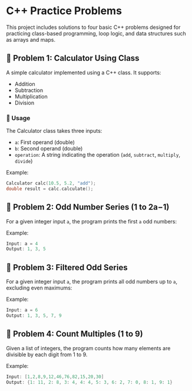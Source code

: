 # C++ Practice Problems

This project includes solutions to four basic C++ problems designed for practicing class-based programming, loop logic, and data structures such as arrays and maps.

## 🧮 Problem 1: Calculator Using Class

A simple calculator implemented using a C++ class. It supports:

- Addition
- Subtraction
- Multiplication
- Division

### 🔧 Usage

The Calculator class takes three inputs:

- `a`: First operand (double)
- `b`: Second operand (double)
- `operation`: A string indicating the operation (`add`, `subtract`, `multiply`, `divide`)

Example:
```cpp
Calculator calc(10.5, 5.2, "add");
double result = calc.calculate();
```

## 🧮 Problem 2: Odd Number Series (1 to 2a−1)

For a given integer input `a`, the program prints the first `a` odd numbers:

Example:
```cpp
Input: a = 4
Output: 1, 3, 5
```

## 🧮 Problem 3: Filtered Odd Series

For a given integer input `a`, the program prints all odd numbers up to `a`, excluding even maximums:

Example:
```cpp
Input: a = 6
Output: 1, 3, 5, 7, 9
```

## 🧮 Problem 4: Count Multiples (1 to 9)

Given a list of integers, the program counts how many elements are divisible by each digit from 1 to 9.

Example:
```cpp
Input: [1,2,8,9,12,46,76,82,15,20,30]
Output: {1: 11, 2: 8, 3: 4, 4: 4, 5: 3, 6: 2, 7: 0, 8: 1, 9: 1}
```
